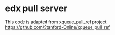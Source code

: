 # edx pull server

This code is adapted from xqueue_pull_ref project https://github.com/Stanford-Online/xqueue_pull_ref
